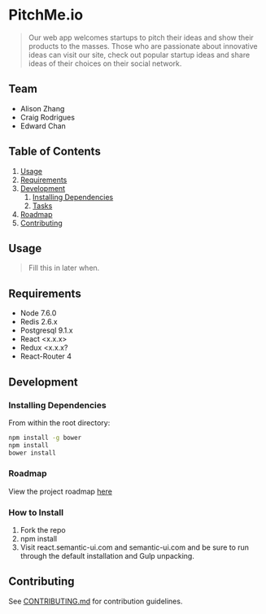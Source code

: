 # PitchMe.io

> Our web app welcomes startups to pitch their ideas and show their products to the masses. Those who are passionate about innovative ideas can visit our site, check out popular startup ideas and share ideas of their choices on their social network.

## Team

  - Alison Zhang
  - Craig Rodrigues
  - Edward Chan

## Table of Contents

1. [Usage](#Usage)
1. [Requirements](#requirements)
1. [Development](#development)
    1. [Installing Dependencies](#installing-dependencies)
    1. [Tasks](#tasks)
1. [Roadmap](#roadmap)
1. [Contributing](#contributing)

## Usage

> Fill this in later when.

## Requirements

- Node 7.6.0
- Redis 2.6.x
- Postgresql 9.1.x
- React <x.x.x>
- Redux <x.x.x?
- React-Router 4

## Development

### Installing Dependencies

From within the root directory:

```sh
npm install -g bower
npm install
bower install
```

### Roadmap

View the project roadmap [here](LINK_TO_DOC)

### How to Install

1. Fork the repo
2. npm install
3. Visit react.semantic-ui.com and semantic-ui.com and be sure to run through the default installation and Gulp unpacking.


## Contributing

See [CONTRIBUTING.md](CONTRIBUTING.md) for contribution guidelines.
